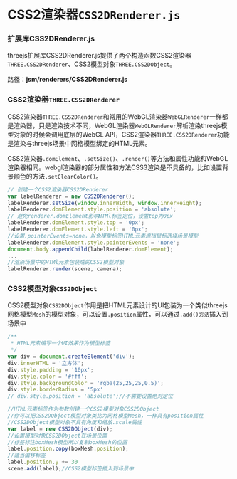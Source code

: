 # CSS2渲染器`CSS2DRenderer.js`


### 扩展库CSS2DRenderer.js

threejs扩展库CSS2DRenderer.js提供了两个构造函数CSS2渲染器`THREE.CSS2DRenderer`、CSS2模型对象`THREE.CSS2DObject`。

路径：**jsm/renderers/CSS2DRenderer.js**


### CSS2渲染器`THREE.CSS2DRenderer`

CSS2渲染器`THREE.CSS2DRenderer`和常用的WebGL渲染器`WebGLRenderer`一样都是渲染器，只是渲染技术不同，WebGL渲染器`WebGLRenderer`解析渲染threejs模型对象的时候会调用底层的WebGL API，CSS2渲染器`THREE.CSS2DRenderer`功能是渲染与threejs场景中网格模型绑定的HTML元素。

CSS2渲染器`.domElement`、`.setSize()`、`.render()`等方法和属性功能和WebGL渲染器相同。webgl渲染器的部分属性和方法CSS3渲染是不具备的，比如设置背景颜色的方法`.setClearColor()`。

```JavaScript
// 创建一个CSS2渲染器CSS2DRenderer
var labelRenderer = new CSS2DRenderer();
labelRenderer.setSize(window.innerWidth, window.innerHeight);
labelRenderer.domElement.style.position = 'absolute';
// 避免renderer.domElement影响HTMl标签定位，设置top为0px
labelRenderer.domElement.style.top = '0px';
labelRenderer.domElement.style.left = '0px';
//设置.pointerEvents=none，以免模型标签HTML元素遮挡鼠标选择场景模型
labelRenderer.domElement.style.pointerEvents = 'none';
document.body.appendChild(labelRenderer.domElement);
...
//渲染场景中的HTMl元素包装成的CSS2模型对象
labelRenderer.render(scene, camera);
```

### CSS2模型对象`CSS2DObject`

CSS2模型对象`CSS2DObject`作用是把HTML元素设计的UI包装为一个类似threejs网格模型`Mesh`的模型对象，可以设置`.position`属性，可以通过`.add()方法`插入到场景中


```JavaScript
/**
 * HTML元素编写一个UI效果作为模型标签
 */
var div = document.createElement('div');
div.innerHTML = '立方体';
div.style.padding = '10px';
div.style.color = '#fff';
div.style.backgroundColor = 'rgba(25,25,25,0.5)';
div.style.borderRadius = '5px'
// div.style.position = 'absolute';//不需要设置绝对定位

//HTML元素标签作为参数创建一个CSS2模型对象CSS2DObject
//你可以把CSS2DObject模型对象类比为网格模型Mesh，一样具有position属性
//CSS2DObject模型对象不具有角度和缩放.scale属性
var label = new CSS2DObject(div);
//设置模型对象CSS2DObject在场景位置
//标签标注boxMesh模型所以复制boxMesh的位置
label.position.copy(boxMesh.position);
//适当偏移标签
label.position.y += 30
scene.add(label);//CSS2模型标签插入到场景中
```

